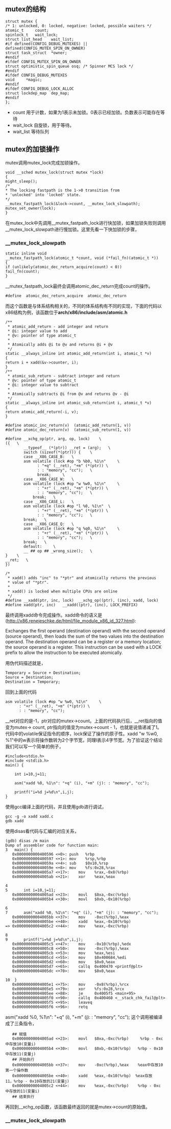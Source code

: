 ## mutex的结构
```
struct mutex {
/* 1: unlocked, 0: locked, negative: locked, possible waiters */
atomic_t	 count;
spinlock_t	 wait_lock;
struct list_head	wait_list;
#if defined(CONFIG_DEBUG_MUTEXES) || defined(CONFIG_MUTEX_SPIN_ON_OWNER)
struct task_struct	*owner;
#endif
#ifdef CONFIG_MUTEX_SPIN_ON_OWNER
struct optimistic_spin_queue osq; /* Spinner MCS lock */
#endif
#ifdef CONFIG_DEBUG_MUTEXES
void	 *magic;
#endif
#ifdef CONFIG_DEBUG_LOCK_ALLOC
struct lockdep_map	dep_map;
#endif
};
```
* count
用于计数，如果为1表示未加锁。0表示已经加锁。负数表示可能存在等待
* wait_lock
自旋锁，用于等待。
* wait_list
等待队列

## mutex的加锁操作
mutex调用mutex_lock完成加锁操作。
```
void __sched mutex_lock(struct mutex *lock)
{
might_sleep();
/*
* The locking fastpath is the 1->0 transition from
* 'unlocked' into 'locked' state.
*/
__mutex_fastpath_lock(&lock->count, __mutex_lock_slowpath);
mutex_set_owner(lock);
}
```
在mutex_lock中先调用__mutex_fastpath_lock进行快加锁，如果加锁失败则调用__mutex_lock_slowpath进行慢加锁。这里先看一下快加锁的步骤，

### __mutex_lock_slowpath
```
static inline void
__mutex_fastpath_lock(atomic_t *count, void (*fail_fn)(atomic_t *))
{
if (unlikely(atomic_dec_return_acquire(count) < 0))
fail_fn(count);
}
```
__mutex_fastpath_lock最终会调用atomic_dec_return完成count的操作。
```
#define  atomic_dec_return_acquire	atomic_dec_return
```
而这个函数是与体系结构相关的，不同的体系结构有不同的实现，下面的代码以x86结构为例，该函数位于**arch/x86/include/asm/atomic.h**
```
/**
 * atomic_add_return - add integer and return
 * @i: integer value to add
 * @v: pointer of type atomic_t
 *
 * Atomically adds @i to @v and returns @i + @v
 */
static __always_inline int atomic_add_return(int i, atomic_t *v)
{
return i + xadd(&v->counter, i);
}
/**
 * atomic_sub_return - subtract integer and return
 * @v: pointer of type atomic_t
 * @i: integer value to subtract
 *
 * Atomically subtracts @i from @v and returns @v - @i
 */
static __always_inline int atomic_sub_return(int i, atomic_t *v)
{
return atomic_add_return(-i, v);
}

#define atomic_inc_return(v)  (atomic_add_return(1, v))
#define atomic_dec_return(v)  (atomic_sub_return(1, v))
```
```
#define __xchg_op(ptr, arg, op, lock)	 \
({	 \
        __typeof__ (*(ptr)) __ret = (arg);	 \
        switch (sizeof(*(ptr))) {	 \
        case __X86_CASE_B:	 \
        asm volatile (lock #op "b %b0, %1\n"	 \
              : "+q" (__ret), "+m" (*(ptr))	\
              : : "memory", "cc");	 \
              break;	 \
        case __X86_CASE_W:	 \
        asm volatile (lock #op "w %w0, %1\n"	 \
              : "+r" (__ret), "+m" (*(ptr))	\
              : : "memory", "cc");	 \
            break;	 \
        case __X86_CASE_L:	 \
        asm volatile (lock #op "l %0, %1\n"	 \
              : "+r" (__ret), "+m" (*(ptr))	\
              : : "memory", "cc");	 \
        break;	 \
        case __X86_CASE_Q:	 \
        asm volatile (lock #op "q %q0, %1\n"	 \
              : "+r" (__ret), "+m" (*(ptr))	\
              : : "memory", "cc");	 \
        break;	 \
        default:	 \
        __ ## op ## _wrong_size();	 \
}	 \
__ret;	 \
})

/*
 * xadd() adds "inc" to "*ptr" and atomically returns the previous
 * value of "*ptr".
 *
 * xadd() is locked when multiple CPUs are online
 */
#define __xadd(ptr, inc, lock)	__xchg_op((ptr), (inc), xadd, lock)
#define xadd(ptr, inc)	 __xadd((ptr), (inc), LOCK_PREFIX)
```
最终调用xadd命令完成操作。xadd命令的语义是(http://x86.renejeschke.de/html/file_module_x86_id_327.html):
> 
Exchanges the first operand (destination operand) with the second operand (source operand), then loads the sum of the two values into the destination operand. The destination operand can be a register or a memory location; the source operand is a register.
This instruction can be used with a LOCK prefix to allow the instruction to be executed atomically.

用伪代码描述就是，
```
Temporary = Source + Destination;
Source = Destination;
Destination = Temporary;
```
回到上面的代码
```
asm volatile (lock #op "w %w0, %1\n"	 \
      : "+r" (__ret), "+m" (*(ptr))	\
      : : "memory", "cc"); 
```
__ret对应的是-1，ptr对应的mutex->count。上面的代码执行后，__ret指向的值变为mutex-> count, ptr指向的值变为mutex->count - 1，也就是说值递减了1。代码中的volatile保证指令的顺序，lock保证了操作的原子性。xadd "w %w0, %1"中的w表示将操作数转为2个字节宽，同理l表示4字节宽。为了验证这个结论我们可以写一个简单的例子，

```
#include<stdio.h>
#include <stdlib.h>
main() {

    int i=10,j=11;

    asm("xadd %0, %1\n": "+q" (i), "+m" (j): : "memory", "cc");

    printf("i=%d j=%d\n",i,j);
}

```
使用gcc编译上面的代码，并且使用gdb进行调试，
```
gcc -g -o xadd xadd.c
gdb xadd
```
使用disas看代码与汇编的对应关系，
```
(gdb) disas /m main
Dump of assembler code for function main:
3	main() {
   0x0000000000400596 <+0>:	push   %rbp
   0x0000000000400597 <+1>:	mov    %rsp,%rbp
   0x000000000040059a <+4>:	sub    $0x10,%rsp
   0x000000000040059e <+8>:	mov    %fs:0x28,%rax
   0x00000000004005a7 <+17>:	mov    %rax,-0x8(%rbp)
   0x00000000004005ab <+21>:	xor    %eax,%eax

4	
5	    int i=10,j=11;
   0x00000000004005ad <+23>:	movl   $0xa,-0xc(%rbp)
   0x00000000004005b4 <+30>:	movl   $0xb,-0x10(%rbp)

6	
7	    asm("xadd %0, %1\n": "+q" (i), "+m" (j): : "memory", "cc");
   0x00000000004005bb <+37>:	mov    -0xc(%rbp),%eax
   0x00000000004005be <+40>:	xadd   %eax,-0x10(%rbp)
=> 0x00000000004005c2 <+44>:	mov    %eax,-0xc(%rbp)

8	
9	    printf("i=%d j=%d\n",i,j);
   0x00000000004005c5 <+47>:	mov    -0x10(%rbp),%edx
   0x00000000004005c8 <+50>:	mov    -0xc(%rbp),%eax
   0x00000000004005cb <+53>:	mov    %eax,%esi
   0x00000000004005cd <+55>:	mov    $0x400684,%edi
   0x00000000004005d2 <+60>:	mov    $0x0,%eax
   0x00000000004005d7 <+65>:	callq  0x400470 <printf@plt>
   0x00000000004005dc <+70>:	mov    $0x0,%eax

10	}
   0x00000000004005e1 <+75>:	mov    -0x8(%rbp),%rcx
   0x00000000004005e5 <+79>:	xor    %fs:0x28,%rcx
   0x00000000004005ee <+88>:	je     0x4005f5 <main+95>
   0x00000000004005f0 <+90>:	callq  0x400460 <__stack_chk_fail@plt>
   0x00000000004005f5 <+95>:	leaveq 
   0x00000000004005f6 <+96>:	retq 
```
 asm("xadd %0, %1\n": "+q" (i), "+m" (j): : "memory", "cc"); 这个调用被编译成了三条指令，
```
   ## 赋值
   0x00000000004005ad <+23>:	movl   $0xa,-0xc(%rbp)     %rbp - 0xc 中存放10(变量i)
   0x00000000004005b4 <+30>:	movl   $0xb,-0x10(%rbp)   %rbp - 0x10中存放11(变量j)
   ## 开始执行
   0x00000000004005bb <+37>:	mov    -0xc(%rbp),%eax    %eax中存放10  第一个操作数  
   0x00000000004005be <+40>:	xadd   %eax,-0x10(%rbp)  %eax存放11，%rbp - 0x10存放的21(变量j)
   0x00000000004005c2 <+44>:	mov    %eax,-0xc(%rbp)    %rbp - 0xc 中存放的11(变量i)
   ## 结束执行
```
再回到__xchg_op函数，该函数最终返回的就是mutex->count的原始值。

### __mutex_lock_slowpath

